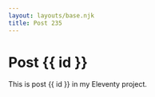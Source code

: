 ```yaml
---
layout: layouts/base.njk
title: Post 235
---
```


# Post {{ id }}

This is post {{ id }} in my Eleventy project.
